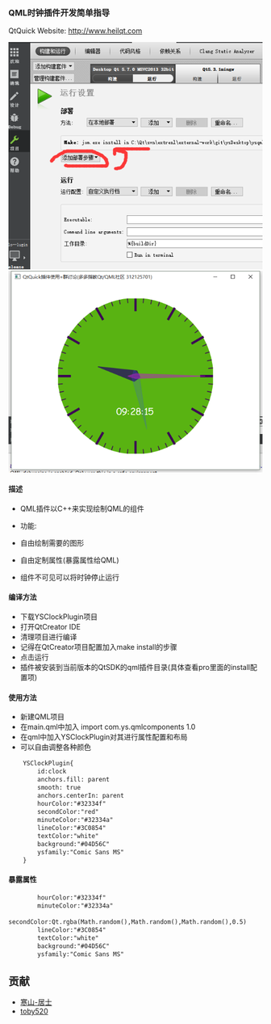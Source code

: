 ### QML时钟插件开发简单指导

QtQuick Website: http://www.heilqt.com

![插件编译配置界面](QQ截图20160909092919.png)
![插件使用界面](QQ截图20160909092818.png)

#### 描述

* QML插件以C++来实现绘制QML的组件

* 功能:

* 自由绘制需要的图形
* 自由定制属性(暴露属性给QML)
* 组件不可见可以将时钟停止运行


#### 编译方法

* 下载YSClockPlugin项目
* 打开QtCreator IDE
* 清理项目进行编译
* 记得在QtCreator项目配置加入make install的步骤
* 点击运行
* 插件被安装到当前版本的QtSDK的qml插件目录(具体查看pro里面的install配置项)

#### 使用方法

* 新建QML项目
* 在main.qml中加入 import com.ys.qmlcomponents 1.0
* 在qml中加入YSClockPlugin对其进行属性配置和布局
* 可以自由调整各种颜色

```
    YSClockPlugin{
        id:clock
        anchors.fill: parent
        smooth: true
        anchors.centerIn: parent
        hourColor:"#32334f"
        secondColor:"red"
        minuteColor:"#32334a"
        lineColor:"#3C0854"
        textColor:"white"
        background:"#04D56C"
        ysfamily:"Comic Sans MS"
    }
```

#### 暴露属性
```
        hourColor:"#32334f"
        minuteColor:"#32334a"
        secondColor:Qt.rgba(Math.random(),Math.random(),Math.random(),0.5)
        lineColor:"#3C0854"
        textColor:"white"
        background:"#04D56C"
        ysfamily:"Comic Sans MS"

```

## 贡献

* [寒山-居士](https://github.com/toby20130333)
* [toby520](http://www.heilqt.com)
